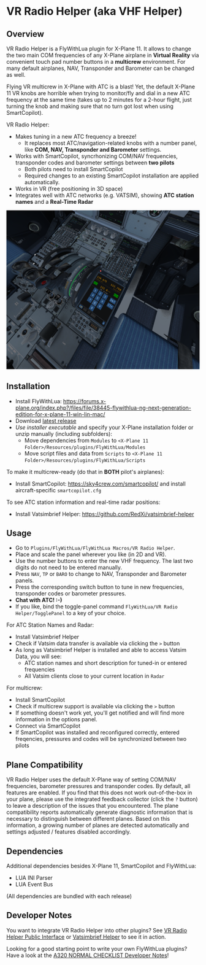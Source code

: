 # VR Radio Helper (aka VHF Helper)
## Overview
VR Radio Helper is a FlyWithLua plugin for X-Plane 11. It allows to change the two main COM frequencies of any X-Plane airplane in **Virtual Reality** via convenient touch pad number buttons in a **multicrew** environment. For many default airplanes, NAV, Transponder and Barometer can be changed as well.

Flying VR multicrew in X-Plane with ATC is a blast! Yet, the default X-Plane 11 VR knobs are horrible when trying to monitor/fly and dial in a new ATC frequency at the same time (takes up to 2 minutes for a 2-hour flight, just turning the knob and making sure that no turn got lost when using SmartCopilot).

VR Radio Helper:
* Makes tuning in a new ATC frequency a breeze!
  * It replaces most ATC/navigation-related knobs with a number panel, like **COM, NAV, Transponder and Barometer** settings.
* Works with SmartCopilot, syncrhonizing COM/NAV frequencies, transponder codes and barometer settings between **two pilots**
  * Both pilots need to install SmartCopilot
  * Required changes to an existing SmartCopilot installation are applied automatically.
* Works in VR (free positioning in 3D space)
* Integrates well with ATC networks (e.g. VATSIM), showing **ATC station names** and a **Real-Time Radar**

![VR Radio Helper Screenshot](screenshots/VHFHelperScreenshot2.png "VHF Helper Screenshot")

## Installation
* Install FlyWithLua: https://forums.x-plane.org/index.php?/files/file/38445-flywithlua-ng-next-generation-edition-for-x-plane-11-win-lin-mac/
* Download [latest release](https://github.com/VerticalLongboard/xplane-vhf-helper/releases/latest)
* *Use installer executable* and specify your X-Plane installation folder or unzip manually (including subfolders):
  * Move dependencies from `Modules` to `<X-Plane 11 Folder>/Resources/plugins/FlyWithLua/Modules`
  * Move script files and data from `Scripts` to `<X-Plane 11 Folder>/Resources/plugins/FlyWithLua/Scripts`

To make it multicrew-ready (do that in **BOTH** pilot's airplanes):
* Install SmartCopilot: https://sky4crew.com/smartcopilot/ and install aircraft-specific `smartcopilot.cfg`

To see ATC station information and real-time radar positions:
* Install Vatsimbrief Helper: https://github.com/RedXi/vatsimbrief-helper

## Usage
* Go to `Plugins/FlyWithLua/FlyWithLua Macros/VR Radio Helper`.
* Place and scale the panel wherever you like (in 2D and VR).
* Use the number buttons to enter the new VHF frequency. The last two digits do not need to be entered manually.
* Press `NAV`, `TP` or `BARO` to change to NAV, Transponder and Barometer panels.
* Press the corresponding switch button to tune in new frequencies, transponder codes or barometer pressures.
* **Chat with ATC! :-)**
* If you like, bind the toggle-panel command `FlyWithLua/VR Radio Helper/TogglePanel` to a key of your choice.

For ATC Station Names and Radar:
* Install Vatsimbrief Helper
* Check if Vatsim data transfer is available via clicking the `>` button
* As long as Vatsimbrief Helper is installed and able to access Vatsim Data, you will see:
  * ATC station names and short description for tuned-in or entered frequencies
  * All Vatsim clients close to your current location in `Radar`

For multicrew:
 * Install SmartCopilot
 * Check if multicrew support is available via clicking the `>` button
 * If something doesn't work yet, you'll get notified and will find more information in the options panel.
 * Connect via SmartCopilot
 * If SmartCopilot was installed and reconfigured correctly, entered freqencies, pressures and codes will be synchronized between two pilots

## Plane Compatibility
VR Radio Helper uses the default X-Plane way of setting COM/NAV frequencies, barometer pressures and transponder codes. By default, all features are enabled. If you find that this does not work out-of-the-box in your plane, please use the integrated feedback collector (click the `?` button) to leave a description of the issues that you encountered. The plane compatibility reports automatically generate diagnostic information that is necessary to distinguish between different planes.
Based on this information, a growing number of planes are detected automatically and settings adjusted / features disabled accordingly.

## Dependencies
Additional dependencies besides X-Plane 11, SmartCopilot and FlyWithLua:
- LUA INI Parser
- LUA Event Bus

(All dependencies are bundled with each release)

## Developer Notes
You want to integrate VR Radio Helper into other plugins? See [VR Radio Helper Public Interface](PUBLIC-INTERFACE.md) or [Vatsimbrief Helper](https://github.com/RedXi/vatsimbrief-helper) to see it in action.

Looking for a good starting point to write your own FlyWithLua plugins? Have a look at the [A320 NORMAL CHECKLIST Developer Notes](https://github.com/VerticalLongboard/xplane-a320-checklist/blob/main/DEVELOPMENT_ENVIRONMENT.md)!

